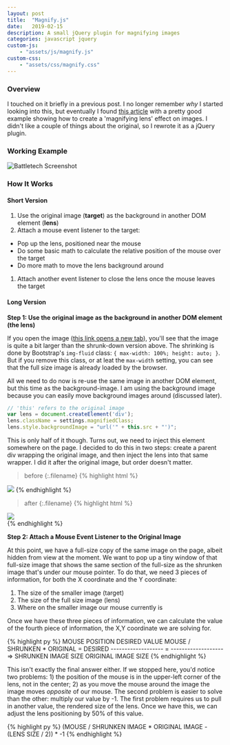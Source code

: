 ```yaml
---
layout: post
title:  "Magnify.js"
date:   2019-02-15
description: A small jQuery plugin for magnifying images
categories: javascript jquery
custom-js:
    - "assets/js/magnify.js"
custom-css:
    - "assets/css/magnify.css"
---
```


### Overview

I touched on it briefly in a previous post. I no longer remember *why* I started looking into this, but eventually I found [this article](http://thecodeplayer.com/walkthrough/magnifying-glass-for-images-using-jquery-and-css3) with a pretty good example showing how to create a 'magnifying lens' effect on images. I didn't like a couple of things about the original, so I rewrote it as a jQuery plugin.

### Working Example

<img class="img-fluid magnify-this" src="{{ '/assets/img/2019-02-14-battletech.png' | relative_url }}" alt="Battletech Screenshot">

### How It Works

#### Short Version

1. Use the original image (**target**) as the background in another DOM element (**lens**)
1. Attach a mouse event listener to the target:
  * Pop up the lens, positioned near the mouse
  * Do some basic math to calculate the relative position of the mouse over the target
  * Do more math to move the lens background around
1. Attach another event listener to close the lens once the mouse leaves the target

#### Long Version

**Step 1: Use the original image as the background in another DOM element (the lens)**

If you open the image (<a href="{{ '/assets/img/2019-02-14-battletech.png' | relative_url }}" target="_blank">this link opens a new tab</a>), you'll see that the image is quite a bit larger than the shrunk-down version above. The shrinking is done by Bootstrap's ```img-fluid``` class: ```{ max-width: 100%; height: auto; }```. But if you remove this class, or at leat the ```max-width``` setting, you can see that the full size image is already loaded by the browser.

All we need to do now is re-use the same image in another DOM element, but this time as the background-image. I am using the background image because you can easily move background images around (discussed later).

```javascript
// 'this' refers to the original image
var lens = document.createElement('div');
lens.className = settings.magnifiedClass;
lens.style.backgroundImage = "url('" + this.src + "')";
```

This is only half of it though. Turns out, we need to inject this element somewhere on the page. I decided to do this in two steps: create a parent div wrapping the original image, and then inject the lens into that same wrapper. I did it after the original image, but order doesn't matter.

>before
{:.filename}
{% highlight html %}
<img class="img-fluid" src="...">
{% endhighlight %}

>after
{:.filename}
{% highlight html %}
<div>
    <img class="img-fluid" src="...">
    <div style="background-image: url('...')"></div>
</div>
{% endhighlight %}

**Step 2: Attach a Mouse Event Listener to the Original Image**

At this point, we have a full-size copy of the same image on the page, albeit hidden from view at the moment. We want to pop up a tiny window of that full-size image that shows the same section of the full-size as the shrunken image that's under our mouse pointer. To do that, we need 3 pieces of information, for both the X coordinate and the Y coordinate:
1. The size of the smaller image (target)
2. The size of the full size image (lens)
3. Where on the smaller image our mouse currently is

Once we have these three pieces of information, we can calculate the value of the fourth piece of information, the X,Y coordinate we are solving for.

{% highlight py %}
MOUSE POSITION          DESIRED VALUE            MOUSE / SHRUNKEN * ORIGINAL = DESIRED
-------------------  =  -------------------  =>
SHRUNKEN IMAGE SIZE     ORIGINAL IMAGE SIZE
{% endhighlight %}

This isn't exactly the final answer either. If we stopped here, you'd notice two problems: 1) the position of the mouse is in the upper-left corner of the lens, not in the center; 2) as you move the mouse around the image the image moves *opposite* of our mouse.  The second problem is easier to solve than the other: multiply our value by -1. The first problem requires us to pull in another value, the rendered size of the lens. Once we have this, we can adjust the lens positioning by 50% of this value.

{% highlight py %}
(MOUSE / SHRUNKEN IMAGE * ORIGINAL IMAGE - (LENS SIZE / 2)) * -1
{% endhighlight %}